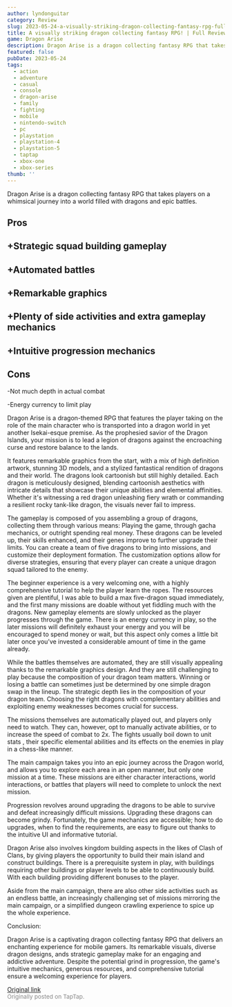 ```yaml
---
author: lyndonguitar
category: Review
slug: 2023-05-24-a-visually-striking-dragon-collecting-fantasy-rpg-full-review-dragon-arise
title: A visually striking dragon collecting fantasy RPG! | Full Review - Dragon Arise
game: Dragon Arise
description: Dragon Arise is a dragon collecting fantasy RPG that takes players on a whimsical journey into a world filled with dragons and epic battles.
featured: false
pubDate: 2023-05-24
tags:
  - action
  - adventure
  - casual
  - console
  - dragon-arise
  - family
  - fighting
  - mobile
  - nintendo-switch
  - pc
  - playstation
  - playstation-4
  - playstation-5
  - taptap
  - xbox-one
  - xbox-series
thumb: ''
---
```


Dragon Arise is a dragon collecting fantasy RPG that takes players on a whimsical journey into a world filled with dragons and epic battles.




## Pros



## +Strategic squad building gameplay


## +Automated battles


## +Remarkable graphics


## +Plenty of side activities and extra gameplay mechanics


## +Intuitive progression mechanics




## Cons


-Not much depth in actual combat

-Energy currency to limit play

Dragon Arise is a dragon-themed RPG that features the player taking on the role of the main character who is transported into a dragon world in yet another Isekai-esque premise. As the prophesied savior of the Dragon Islands, your mission is to lead a legion of dragons against the encroaching curse and restore balance to the lands.

It features remarkable graphics from the start, with a mix of high definition artwork, stunning 3D models, and a stylized fantastical rendition of dragons and their world. The dragons look cartoonish but still highly detailed. Each dragon is meticulously designed, blending cartoonish aesthetics with intricate details that showcase their unique abilities and elemental affinities. Whether it's witnessing a red dragon unleashing fiery wrath or commanding a resilient rocky tank-like dragon, the visuals never fail to impress.

The gameplay is composed of you assembling a group of dragons, collecting them through various means: Playing the game, through gacha mechanics, or outright spending real money. These dragons can be leveled up, their skills enhanced, and their genes improve to further upgrade their limits. You can create a team of five dragons to bring into missions, and customize their deployment formation. The customization options allow for diverse strategies, ensuring that every player can create a unique dragon squad tailored to the enemy.

The beginner experience is a very welcoming one, with a highly comprehensive tutorial to help the player learn the ropes. The resources given are plentiful, I was able to build a max five-dragon squad immediately, and the first many missions are doable without yet fiddling much with the dragons. New gameplay elements are slowly unlocked as the player progresses through the game. There is an energy currency in play, so the later missions will definitely exhaust your energy and you will be encouraged to spend money or wait, but this aspect only comes a little bit later once you’ve invested a considerable amount of time in the game already.

While the battles themselves are automated, they are still visually appealing thanks to the remarkable graphics design. And they are still challenging to play because the composition of your dragon team matters. Winning or losing a battle can sometimes just be determined by one simple dragon swap in the lineup. The strategic depth lies in the composition of your dragon team. Choosing the right dragons with complementary abilities and exploiting enemy weaknesses becomes crucial for success.

The missions themselves are automatically played out, and players only need to watch. They can, however, opt to manually activate abilities, or to increase the speed of combat to 2x. The fights usually boil down to unit stats , their specific elemental abilities and its effects on the enemies in play in a chess-like manner.

The main campaign takes you into an epic journey across the Dragon world, and allows you to explore each area in an open manner, but only one mission at a time. These missions are either character interactions, world interactions, or battles that players will need to complete to unlock the next mission.

Progression revolves around upgrading the dragons to be able to survive and defeat increasingly difficult missions. Upgrading these dragons can become grindy. Fortunately, the game mechanics are accessible; how to do upgrades, when to find the requirements, are easy to figure out thanks to the intuitive UI and informative tutorial.

Dragon Arise also involves kingdom building aspects in the likes of Clash of Clans, by giving players the opportunity to build their main island and construct buildings. There is a prerequisite system in play, with buildings requiring other buildings or player levels to be able to continuously build. With each building providing different bonuses to the player.

Aside from the main campaign, there are also other side activities such as an endless battle, an increasingly challenging set of missions mirroring the main campaign, or a simplified dungeon crawling experience to spice up the whole experience.

Conclusion:

Dragon Arise is a captivating dragon collecting fantasy RPG that delivers an enchanting experience for mobile gamers. Its remarkable visuals, diverse dragon designs, ands strategic gameplay make for an engaging and addictive adventure. Despite the potential grind in progression, the game's intuitive mechanics, generous resources, and comprehensive tutorial ensure a welcoming experience for players.

[Original link](https://www.taptap.io/post/5612678)<br><span style="font-size: 0.95em; color: #888;">Originally posted on TapTap.</span>